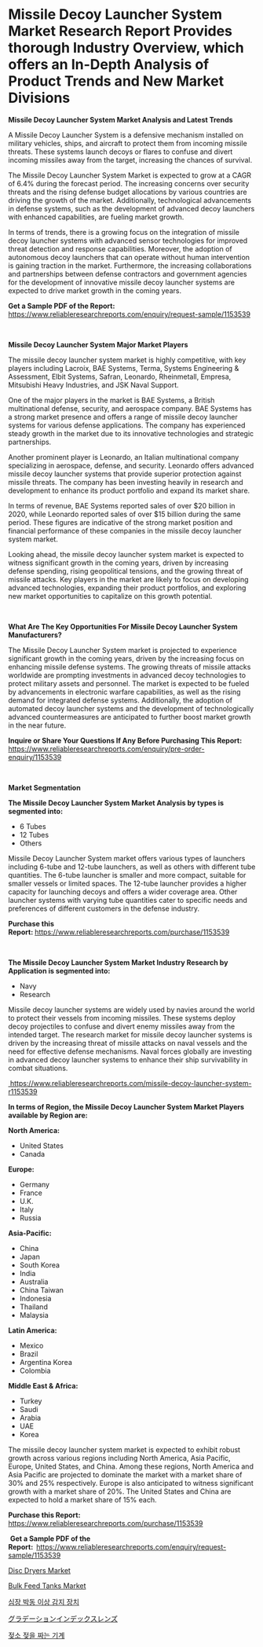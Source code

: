 <p><h1>Missile Decoy Launcher System Market Research Report Provides thorough Industry Overview, which offers an In-Depth Analysis of Product Trends and New Market Divisions</h1></p><p><strong>Missile Decoy Launcher System Market Analysis and Latest Trends</strong></p>
<p><p>A Missile Decoy Launcher System is a defensive mechanism installed on military vehicles, ships, and aircraft to protect them from incoming missile threats. These systems launch decoys or flares to confuse and divert incoming missiles away from the target, increasing the chances of survival.</p><p>The Missile Decoy Launcher System Market is expected to grow at a CAGR of 6.4% during the forecast period. The increasing concerns over security threats and the rising defense budget allocations by various countries are driving the growth of the market. Additionally, technological advancements in defense systems, such as the development of advanced decoy launchers with enhanced capabilities, are fueling market growth.</p><p>In terms of trends, there is a growing focus on the integration of missile decoy launcher systems with advanced sensor technologies for improved threat detection and response capabilities. Moreover, the adoption of autonomous decoy launchers that can operate without human intervention is gaining traction in the market. Furthermore, the increasing collaborations and partnerships between defense contractors and government agencies for the development of innovative missile decoy launcher systems are expected to drive market growth in the coming years.</p></p>
<p><strong>Get a Sample PDF of the Report:&nbsp;</strong> <a href="https://www.reliableresearchreports.com/enquiry/request-sample/1153539">https://www.reliableresearchreports.com/enquiry/request-sample/1153539</a></p>
<p>&nbsp;</p>
<p><strong>Missile Decoy Launcher System Major Market Players</strong></p>
<p><p>The missile decoy launcher system market is highly competitive, with key players including Lacroix, BAE Systems, Terma, Systems Engineering & Assessment, Elbit Systems, Safran, Leonardo, Rheinmetall, Empresa, Mitsubishi Heavy Industries, and JSK Naval Support. </p><p>One of the major players in the market is BAE Systems, a British multinational defense, security, and aerospace company. BAE Systems has a strong market presence and offers a range of missile decoy launcher systems for various defense applications. The company has experienced steady growth in the market due to its innovative technologies and strategic partnerships.</p><p>Another prominent player is Leonardo, an Italian multinational company specializing in aerospace, defense, and security. Leonardo offers advanced missile decoy launcher systems that provide superior protection against missile threats. The company has been investing heavily in research and development to enhance its product portfolio and expand its market share.</p><p>In terms of revenue, BAE Systems reported sales of over $20 billion in 2020, while Leonardo reported sales of over $15 billion during the same period. These figures are indicative of the strong market position and financial performance of these companies in the missile decoy launcher system market.</p><p>Looking ahead, the missile decoy launcher system market is expected to witness significant growth in the coming years, driven by increasing defense spending, rising geopolitical tensions, and the growing threat of missile attacks. Key players in the market are likely to focus on developing advanced technologies, expanding their product portfolios, and exploring new market opportunities to capitalize on this growth potential.</p></p>
<p>&nbsp;</p>
<p><strong>What Are The Key Opportunities For Missile Decoy Launcher System Manufacturers?</strong></p>
<p><p>The Missile Decoy Launcher System market is projected to experience significant growth in the coming years, driven by the increasing focus on enhancing missile defense systems. The growing threats of missile attacks worldwide are prompting investments in advanced decoy technologies to protect military assets and personnel. The market is expected to be fueled by advancements in electronic warfare capabilities, as well as the rising demand for integrated defense systems. Additionally, the adoption of automated decoy launcher systems and the development of technologically advanced countermeasures are anticipated to further boost market growth in the near future.</p></p>
<p><strong>Inquire or Share Your Questions If Any Before Purchasing This Report:</strong> <a href="https://www.reliableresearchreports.com/enquiry/pre-order-enquiry/1153539">https://www.reliableresearchreports.com/enquiry/pre-order-enquiry/1153539</a></p>
<p>&nbsp;</p>
<p><strong>Market Segmentation</strong></p>
<p><strong>The Missile Decoy Launcher System Market Analysis by types is segmented into:</strong></p>
<p><ul><li>6 Tubes</li><li>12 Tubes</li><li>Others</li></ul></p>
<p><p>Missile Decoy Launcher System market offers various types of launchers including 6-tube and 12-tube launchers, as well as others with different tube quantities. The 6-tube launcher is smaller and more compact, suitable for smaller vessels or limited spaces. The 12-tube launcher provides a higher capacity for launching decoys and offers a wider coverage area. Other launcher systems with varying tube quantities cater to specific needs and preferences of different customers in the defense industry.</p></p>
<p><strong>Purchase this Report:&nbsp;</strong><a href="https://www.reliableresearchreports.com/purchase/1153539">https://www.reliableresearchreports.com/purchase/1153539</a></p>
<p>&nbsp;</p>
<p><strong>The Missile Decoy Launcher System Market Industry Research by Application is segmented into:</strong></p>
<p><ul><li>Navy</li><li>Research</li></ul></p>
<p><p>Missile decoy launcher systems are widely used by navies around the world to protect their vessels from incoming missiles. These systems deploy decoy projectiles to confuse and divert enemy missiles away from the intended target. The research market for missile decoy launcher systems is driven by the increasing threat of missile attacks on naval vessels and the need for effective defense mechanisms. Naval forces globally are investing in advanced decoy launcher systems to enhance their ship survivability in combat situations.</p></p>
<p><a href="https://www.reliableresearchreports.com/missile-decoy-launcher-system-r1153539">&nbsp;https://www.reliableresearchreports.com/missile-decoy-launcher-system-r1153539</a></p>
<p><strong>In terms of Region, the Missile Decoy Launcher System Market Players available by Region are:</strong></p>
<p>
    <p> <strong> North America: </strong>
        <ul>
            <li>United States</li>
            <li>Canada</li>
        </ul>
        </p> 
    <p> <strong> Europe: </strong>
        <ul>
            <li>Germany</li>
            <li>France</li>
            <li>U.K.</li>
            <li>Italy</li>
            <li>Russia</li>
        </ul>
        </p> 
    <p> <strong> Asia-Pacific: </strong>
        <ul>
            <li>China</li>
            <li>Japan</li>
            <li>South Korea</li>
            <li>India</li>
            <li>Australia</li>
            <li>China Taiwan</li>
            <li>Indonesia</li>
            <li>Thailand</li>
            <li>Malaysia</li>
        </ul>
        </p> 
    <p> <strong> Latin America: </strong>
        <ul>
            <li>Mexico</li>
            <li>Brazil</li>
            <li>Argentina Korea</li>
            <li>Colombia</li>
        </ul>
        </p> 
    <p> <strong> Middle East & Africa: </strong>
        <ul>
            <li>Turkey</li>
            <li>Saudi</li>
            <li>Arabia</li>
            <li>UAE</li>
            <li>Korea</li>
        </ul>
    </p>
    </p>
<p><p>The missile decoy launcher system market is expected to exhibit robust growth across various regions including North America, Asia Pacific, Europe, United States, and China. Among these regions, North America and Asia Pacific are projected to dominate the market with a market share of 30% and 25% respectively. Europe is also anticipated to witness significant growth with a market share of 20%. The United States and China are expected to hold a market share of 15% each.</p></p>
<p><strong>Purchase this Report: </strong><a href="https://www.reliableresearchreports.com/purchase/1153539">https://www.reliableresearchreports.com/purchase/1153539</a></p>
<p>&nbsp;<strong>Get a Sample PDF of the Report:&nbsp;&nbsp;</strong><a href="https://www.reliableresearchreports.com/enquiry/request-sample/1153539">https://www.reliableresearchreports.com/enquiry/request-sample/1153539</a></p>
<p><strong></strong></p>
<p><p><a href="https://github.com/sowravmitra0/Market-Research-Report-List-1/blob/main/disc-dryers-market.md">Disc Dryers Market</a></p><p><a href="https://github.com/maesanjaya8/Market-Research-Report-List-1/blob/main/bulk-feed-tanks-market.md">Bulk Feed Tanks Market</a></p><p><a href="https://github.com/raap8632/Market-Research-Report-List-2/blob/main/5421610176668.md">심장 박동 이상 감지 장치</a></p><p><a href="https://github.com/CarlieShields/Market-Research-Report-List-1/blob/main/8578604163989.md">グラデーションインデックスレンズ</a></p><p><a href="https://github.com/vanessagrant665567/Market-Research-Report-List-1/blob/main/7849452176669.md">젖소 젖을 짜는 기계</a></p></p>